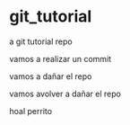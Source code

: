 # git_tutorial
a git tutorial repo

vamos a realizar un commit

vamos a dañar el repo

vamos avolver a dañar el repo


hoal perrito